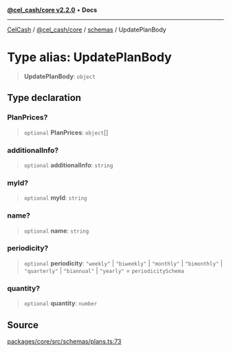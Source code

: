 [**@cel_cash/core v2.2.0**](../../README.md) • **Docs**

***

[CelCash](../../../../packages.md) / [@cel\_cash/core](../../README.md) / [schemas](../README.md) / UpdatePlanBody

# Type alias: UpdatePlanBody

> **UpdatePlanBody**: `object`

## Type declaration

### PlanPrices?

> `optional` **PlanPrices**: `object`[]

### additionalInfo?

> `optional` **additionalInfo**: `string`

### myId?

> `optional` **myId**: `string`

### name?

> `optional` **name**: `string`

### periodicity?

> `optional` **periodicity**: `"weekly"` \| `"biweekly"` \| `"monthly"` \| `"bimonthly"` \| `"quarterly"` \| `"biannual"` \| `"yearly"` = `periodicitySchema`

### quantity?

> `optional` **quantity**: `number`

## Source

[packages/core/src/schemas/plans.ts:73](https://github.com/Pyxlab/celcash/blob/b57c7034bd65dcd5b083f272f9cfe6cc4ff73f7b/packages/core/src/schemas/plans.ts#L73)

